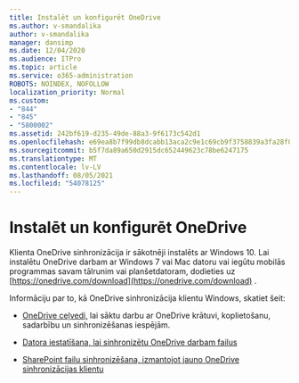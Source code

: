 ```yaml
---
title: Instalēt un konfigurēt OneDrive
ms.author: v-smandalika
author: v-smandalika
manager: dansimp
ms.date: 12/04/2020
ms.audience: ITPro
ms.topic: article
ms.service: o365-administration
ROBOTS: NOINDEX, NOFOLLOW
localization_priority: Normal
ms.custom:
- "844"
- "845"
- "5800002"
ms.assetid: 242bf619-d235-49de-88a3-9f6173c542d1
ms.openlocfilehash: e69ea8b7f99db8dcabb13aca2c9e1c69cb9f3758839a3fa28f0b0b9a5b6a534c
ms.sourcegitcommit: b5f7da89a650d2915dc652449623c78be6247175
ms.translationtype: MT
ms.contentlocale: lv-LV
ms.lasthandoff: 08/05/2021
ms.locfileid: "54078125"
---
```

# <a name="install-and-configure-onedrive"></a>Instalēt un konfigurēt OneDrive

Klienta OneDrive sinhronizācija ir sākotnēji instalēts ar Windows 10. Lai instalētu OneDrive darbam ar Windows 7 vai Mac datoru vai iegūtu mobilās programmas savam tālrunim vai planšetdatoram, dodieties uz [https://onedrive.com/download](https://onedrive.com/download) .
  
Informāciju par to, kā OneDrive sinhronizācija klientu Windows, skatiet šeit:
  
- [OneDrive ceļvedi,](https://admin.microsoft.com/adminportal/home#/modernonboarding/onedrivequickstartguide) lai sāktu darbu ar OneDrive krātuvi, koplietošanu, sadarbību un sinhronizēšanas iespējām.

- [Datora iestatīšana, lai sinhronizētu OneDrive darbam failus](https://go.microsoft.com/fwlink/?linkid=533375)

- [SharePoint failu sinhronizēšana, izmantojot jauno OneDrive sinhronizācijas klientu](https://go.microsoft.com/fwlink/?linkid=871666)

